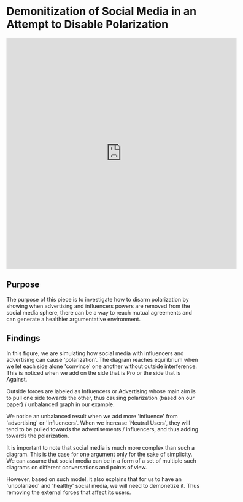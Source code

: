 # Demonitization of Social Media in an Attempt to Disable Polarization

<iframe width="600" height="600" frameborder="0" src="https://ncase.me/loopy/v1.1/?embed=1&data=[[[1,661,315,0.5,%22%252B%22,4],[2,663,474,0.5,%22-%22,5],[3,462,323,1,%22Advertising%2520%252B%22,4],[4,877,317,1,%22Influencer%2520%252B%22,4],[6,427,550,1,%22Advertising%2520-%22,5],[7,933,557,1,%22Influencer%2520-%22,5],[9,673,679,0.5,%22Neutral%2520users%22,1]],[[2,1,94,-1,0],[1,2,89,1,0],[4,1,-108,1,0],[3,1,101,1,0],[3,2,-111,-1,0],[4,2,88,-1,0],[6,2,-78,1,0],[7,2,49,1,0],[6,1,307,-1,0],[7,1,-341,-1,0],[9,6,68,1,0],[9,7,-37,1,0],[9,3,290,1,0],[9,4,-307,1,0]],[[661,230,%22Pro%22],[672,580,%22Against%22],[300,401,%22Advertising%2520Forces%22],[1056,377,%22Influencer%2520Forces%22]],9%5D"></iframe>

## Purpose

The purpose of this piece is to investigate how to disarm polarization by showing when advertising and influencers powers are removed from the social media sphere, there can be a way to reach mutual agreements and can generate a healthier argumentative environment.

## Findings

In this figure, we are simulating how social media with influencers and advertising can cause 'polarization'. The diagram reaches equilibrium when we let each side alone 'convince' one another without outside interference. 
This is noticed when we add on the side that is Pro or the side that is Against.

Outside forces are labeled as Influencers or Advertising whose main aim is to pull one side towards the other, thus causing polarization (based on our paper) / unbalanced graph in our example. 

We notice an unbalanced result when we add more 'influence' from 'advertising' or 'influencers'. When we increase 'Neutral Users', they will tend to be pulled towards the advertisements / influencers, and thus adding towards the polarization. 

It is important to note that social media is much more complex than such a diagram. This is the case for one argument only for the sake of simplicity. We can assume that social media can be in a form of a set of multiple such diagrams on different conversations and points of view. 

However, based on such model, it also explains that for us to have an 'unpolarized' and 'healthy' social media, we will need to demonetize it. Thus removing the external forces that affect its users. 

